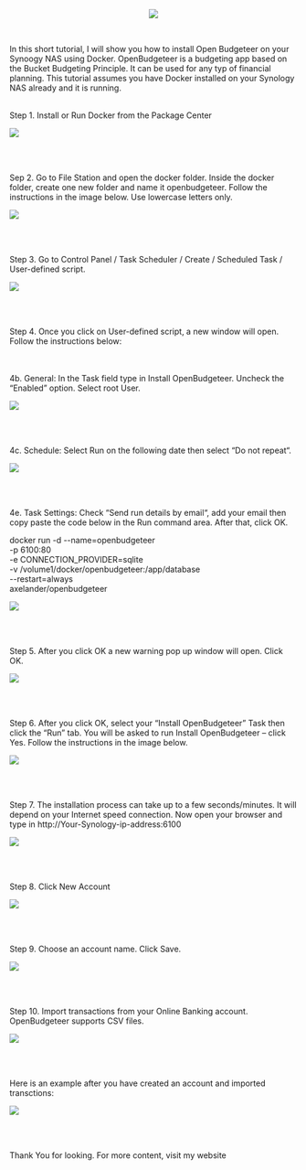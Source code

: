 <p align="center">
<img src="https://imgur.com/KYWdZgN.png alt="Open Budgeteer"/>
</p>
<br />

In this short tutorial, I will show you how to install Open Budgeteer on your Synoogy NAS using Docker. OpenBudgeteer is a budgeting app based on the Bucket Budgeting Principle. It can be used for any typ of financial planning. This tutorial assumes you have Docker installed on your Synology NAS already and it is running.
<br />
<br />

Step 1. Install or Run Docker from the Package Center 

<p>
<img src="https://imgur.com/pVTroSS.png alt="Open Budgeteer"/>
</p>
<br />
<br />

Sep 2. Go to File Station and open the docker folder. Inside the docker folder, create one new folder and name it openbudgeteer. Follow the instructions in the image below. Use lowercase letters only.

<p>
<img src="https://imgur.com/TkvdFWs.png alt="Open Budgeteer"/>
</p>
<br />
<br />

Step 3. Go to Control Panel / Task Scheduler / Create / Scheduled Task / User-defined script. 

<p>
<img src="https://imgur.com/C9fseOh.png alt="Open Budgeteer"/>
</p>
<br />
<br />


Step 4. Once you click on User-defined script, a new window will open. Follow the instructions below:
<br/>
<br />
<br />
    

4b. General: In the Task field type in Install OpenBudgeteer. Uncheck the “Enabled” option. Select root User.
<p>
<img src="https://imgur.com/PPVAsnD.png alt="Open Budgeteer"/>
</p>
<br />
<br />

4c. Schedule: Select Run on the following date then select “Do not repeat“.
<p>
<img src="https://imgur.com/TCoOvXs.png alt="Open Budgeteer"/>
</p>
<br />
<br />

4e. Task Settings: Check “Send run details by email“, add your email then copy paste the code below in the Run command area. After that, click OK.


docker run -d --name=openbudgeteer \
-p 6100:80 \
-e CONNECTION_PROVIDER=sqlite \
-v /volume1/docker/openbudgeteer:/app/database \
--restart=always \
axelander/openbudgeteer

<p>
<img src="https://imgur.com/Bd3aYvr.png alt="Open Budgeteer"/>
</p>
<br />
<br />

Step 5. After you click OK a new warning pop up window will open. Click OK.

<p>
<img src="https://imgur.com/3op4m7H.png alt="Open Budgeteer"/>
</p>
<br />
<br />

Step 6. After you click OK, select your “Install OpenBudgeteer” Task then click the “Run” tab. You will be asked to run Install OpenBudgeteer – click Yes. Follow the instructions in the image below.

<p>
<img src="https://imgur.com/ohjz8xD.png alt="Open Budgeteer"/>
</p>
<br />
<br />

Step 7. The installation process can take up to a few seconds/minutes. It will depend on your Internet speed connection. Now open your browser and type in http://Your-Synology-ip-address:6100 

<p>
<img src="https://imgur.com/B3Oghy3.png alt="Open Budgeteer"/>
</p>
<br />
<br />

Step 8. Click New Account

<p>
<img src="https://imgur.com/aP93hAv.png alt="Open Budgeteer"/>
</p>
<br />
<br />

Step 9. Choose an account name. Click Save.

<p>
<img src="https://imgur.com/ajsyhOZ.png alt="Open Budgeteer"/>
</p>
<br />
<br />


Step 10. Import transactions from your Online Banking account. OpenBudgeteer supports CSV files.

<p>
<img src="https://imgur.com/CJiPwKU.png alt="Open Budgeteer"/>
</p>
<br />
<br />


Here is an example after you have created an account and imported transctions:

<p>
<img src="https://imgur.com/MnVZ67G.png alt="Open Budgeteer"/>
</p>
<br />
<br />


Thank You for looking. For more content, visit my website 










